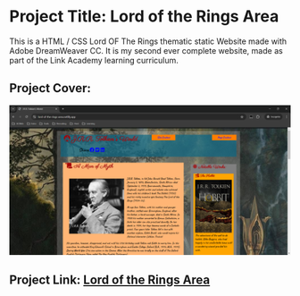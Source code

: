 # Project Title: Lord of the Rings Area

This is a HTML / CSS Lord OF The Rings thematic static Website made with Adobe DreamWeaver CC.
It is my second ever complete website, made as part of the Link Academy learning curriculum.

## Project Cover:

![Project Cover](images/lord_of_the_rings_area.png) 

## Project Link: [Lord of the Rings Area](https://lord-of-the-rings-area.netlify.app/)
